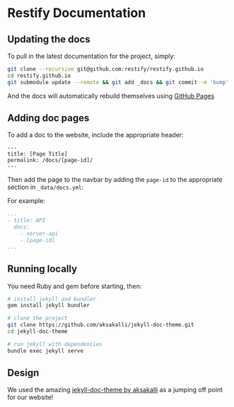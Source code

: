 # Restify Documentation


## Updating the docs

To pull in the latest documentation for the project, simply:

```bash
git clone --recursive git@github.com:restify/restify.github.io
cd restify.github.io
git submodule update --remote && git add _docs && git commit -m 'bump' && git push origin master
```

And the docs will automatically rebuild themselves using [GitHub Pages](https://pages.github.com/)

## Adding doc pages

To add a doc to the website, include the appropriate header:

```text
---
title: [Page Title]
permalink: /docs/[page-id]/
---
```

Then add the page to the navbar by adding the `page-id` to the appropriate section in  `_data/docs.yml`:

For example:

```yml
...
- title: API
  docs:
    - server-api
    - [page-id]
...
```

## Running locally

You need Ruby and gem before starting, then:

```bash
# install jekyll and bundler
gem install jekyll bundler

# clone the project
git clone https://github.com/aksakalli/jekyll-doc-theme.git
cd jekyll-doc-theme

# run jekyll with dependencies
bundle exec jekyll serve
```

## Design

We used the amazing [jekyll-doc-theme by aksakalli](https://aksakalli.github.io/jekyll-doc-theme/) as a jumping off point for our website!
